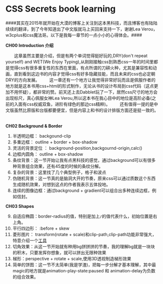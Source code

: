 
CSS Secrets book learning
========================

####其实在2015年就开始在大漠的博客上关注到这本黑科技，而且博客也有陆陆续续的翻译，到了今年知道出了中文版就马上买回来支持一下，谢谢Lea Verou，w3cplus和css魔法哥。以下是我每一章节的一点小小的心得体会。####


**CH00 Introduction 介绍** 

　　这章虽然主要是介绍，但是有两个单词觉得挺好玩的,DRY(don't repeat yourself) and WET(We Enjoy Typing),从刚刚接触css到熟悉css一年的时间里都是觉得css有很多重复性的东西在里面，有点所谓的刀耕火种，尤其是兼容性和动画，直到看到这边书的内容才觉得css有好多隐藏技能，而且未来的css也必定朝DRY的方向发展。
　　这一章还有一个地方让我觉得非常好玩而且是佩服作者的地方就是这本书用css+html的形式制作，无论从书的设计布局到css代码（这点更加不用怀疑），都非常的赞。前天还上去Dabblet玩了一下，居然css尺寸的地方会出现标尺，真心佩服女神Lea Verou,所以这本书在我心目中的地位是高阶必备(之前的入面有css权威双鱼，进阶有绿色的那边css精粹)。
　　还有值得一提的是中文版虽然比原版和台版都要便宜，但是内容上和书的设计排版方面还是挺一致的。
　　
  
**CH02 Background & Border**

1. 半透明边框： backgound-clip
2. 多重边框： outline + border + box-shadow
3. 灵活的背景定位 ： background-position,backgournd-origin,calc()
4. 边框内圆角： outline + box-shadow
5. 条纹背景：这一节开始让我有点黑科技的感觉，通过background可以有很多种背景组合效果，还有45度的时候的条纹分解。
6. 复杂的背景：这里找了几个典型例子，格子和波点
7. 伪随机背景：这一节真的是脑洞大开的节奏，原来css可以通过质数这个东西生成随机效果，对想到这点的作者我表示五体投地。
8. 连续的图像边框：通过background + gradient可以组合出多种连续边框，例如信封。

**CH03 Shapes**

9. 自适应椭圆：border-radius的值，特别是加上`/`的值代表什么，初始位置是右上角。
10. 平行四边形： :before + skew 
11. 菱形图片： transform(rotate + scale)和clip-path,clip-path功能非常强大，特意介绍一个[工具](http://bennettfeely.com/clippy/)
12. 切角效果：从这一节开始就有种用bg拼拼拼的节奏，我的理解bg就是一块块的积木，只要发挥你想象，就可以拼出无限种效果
13. 梯形：perspective + rotate + scale,使用3D透视制造梯形效果
14. 简单的饼图：这一节不太简单(我是学渣)，把每一步分解才基本理解，其中最magic的地方就是animation-play-state:paused 和 animation-delay为负数的组合效果。


